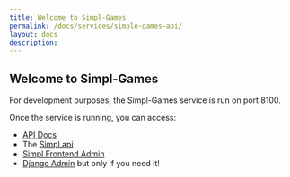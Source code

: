```yaml
---
title: Welcome to Simpl-Games
permalink: /docs/services/simple-games-api/
layout: docs
description:
---
```


## Welcome to Simpl-Games

For development purposes, the Simpl-Games service is run on port 8100.

Once the service is running, you can access:

- [API Docs](http://localhost:8100/docs/)
- The [Simpl api](http://localhost:8100/apis/)
- [Simpl Frontend Admin](http://localhost:8100/simpl/)
- [Django Admin](http://localhost:8100/admin/) but only if you need it!
